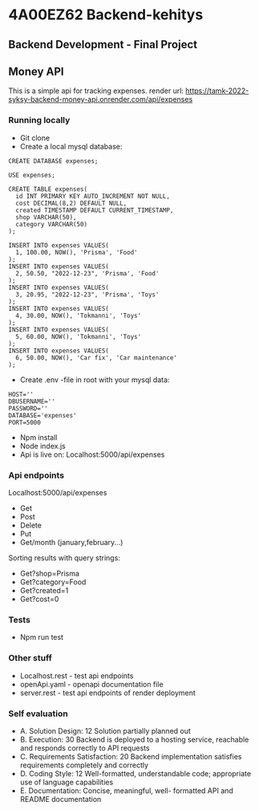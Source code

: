 # 4A00EZ62 Backend-kehitys

## Backend Development - Final Project

## Money API

This is a simple api for tracking expenses.
render url: https://tamk-2022-syksy-backend-money-api.onrender.com/api/expenses

### Running locally

- Git clone
- Create a local mysql database:

```
CREATE DATABASE expenses;

USE expenses;

CREATE TABLE expenses(
  id INT PRIMARY KEY AUTO_INCREMENT NOT NULL,
  cost DECIMAL(8,2) DEFAULT NULL,
  created TIMESTAMP DEFAULT CURRENT_TIMESTAMP,
  shop VARCHAR(50),
  category VARCHAR(50)
);

INSERT INTO expenses VALUES(
  1, 100.00, NOW(), 'Prisma', 'Food'
);
INSERT INTO expenses VALUES(
  2, 50.50, "2022-12-23", 'Prisma', 'Food'
);
INSERT INTO expenses VALUES(
  3, 20.95, "2022-12-23", 'Prisma', 'Toys'
);
INSERT INTO expenses VALUES(
  4, 30.00, NOW(), 'Tokmanni', 'Toys'
);
INSERT INTO expenses VALUES(
  5, 60.00, NOW(), 'Tokmanni', 'Toys'
);
INSERT INTO expenses VALUES(
  6, 50.00, NOW(), 'Car fix', 'Car maintenance'
);
```

- Create .env -file in root with your mysql data:

```
HOST=''
DBUSERNAME=''
PASSWORD=''
DATABASE='expenses'
PORT=5000
```

- Npm install
- Node index.js
- Api is live on: Localhost:5000/api/expenses

### Api endpoints

Localhost:5000/api/expenses

- Get
- Post
- Delete
- Put
- Get/month (january,february...)

Sorting results with query strings:

- Get?shop=Prisma
- Get?category=Food
- Get?created=1
- Get?cost=0

### Tests

- Npm run test

### Other stuff

- Localhost.rest - test api endpoints
- openApi.yaml - openapi documentation file
- server.rest - test api endpoints of render deployment

### Self evaluation

- A. Solution Design: 12 Solution partially planned out
- B. Execution: 30 Backend is deployed to a hosting service, reachable and responds correctly to API requests
- C. Requirements Satisfaction: 20 Backend implementation satisfies requirements completely and correctly
- D. Coding Style: 12 Well-formatted, understandable code; appropriate use of language capabilities
- E. Documentation: Concise, meaningful, well- formatted API and README documentation
